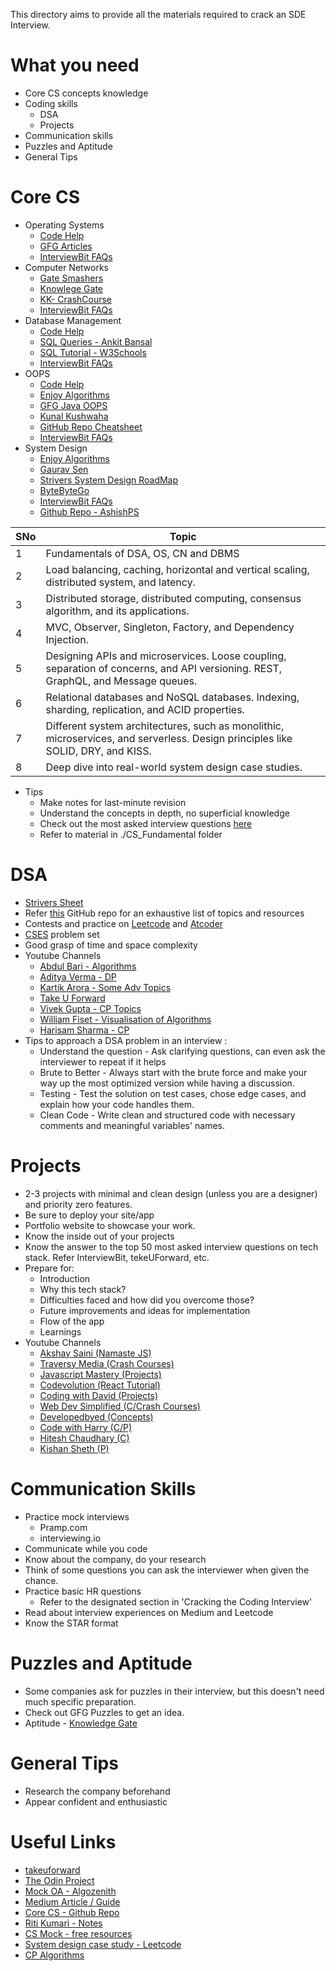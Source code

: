 This directory aims to provide all the materials required to crack an SDE Interview. 

# What you need
- Core CS concepts knowledge
- Coding skills
    - DSA
    - Projects
- Communication skills
- Puzzles and Aptitude
- General Tips

# Core CS
- Operating Systems
    - [Code Help](https://www.youtube.com/playlist?list=PLDzeHZWIZsTr3nwuTegHLa2qlI81QweYG)
    - [GFG Articles](https://www.geeksforgeeks.org/operating-systems/)
    - [InterviewBit FAQs](https://www.interviewbit.com/operating-system-interview-questions/)
- Computer Networks
   - [Gate Smashers](https://www.youtube.com/playlist?list=PLxCzCOWd7aiGFBD2-2joCpWOLUrDLvVV_)
   - [Knowlege Gate](https://www.youtube.com/playlist?list=PLmXKhU9FNesSjFbXSZGF8JF_4LVwwofCd)
   - [KK- CrashCourse](https://www.youtube.com/watch?v=IPvYjXCsTg8)
   - [InterviewBit FAQs](https://www.interviewbit.com/networking-interview-questions/)
- Database Management
  - [Code Help](https://www.youtube.com/playlist?list=PLDzeHZWIZsTpukecmA2p5rhHM14bl2dHU)
  - [SQL Queries - Ankit Bansal](https://www.youtube.com/@ankitbansal6/playlists)
  - [SQL Tutorial - W3Schools](https://www.w3schools.com/sql/default.asp)
  - [InterviewBit FAQs](https://www.interviewbit.com/dbms-interview-questions/)
- OOPS
  - [Code Help](https://www.youtube.com/playlist?list=PLDzeHZWIZsTqouGFa8IyE8K-5hbtAppCC)
  - [Enjoy Algorithms](https://www.enjoyalgorithms.com/oops-course/)
  - [GFG Java OOPS](https://www.geeksforgeeks.org/object-oriented-programming-oops-concept-in-java/)
  - [Kunal Kushwaha](https://www.youtube.com/playlist?list=PL9gnSGHSqcno1G3XjUbwzXHL8_EttOuKk)
  - [GitHub Repo Cheatsheet](https://github.com/vineethm1627/OOP)
  - [InterviewBit FAQs](https://www.interviewbit.com/oops-interview-questions/)
- System Design
  - [Enjoy Algorithms](https://www.enjoyalgorithms.com/system-design-courses/)    
  - [Gaurav Sen](https://www.youtube.com/playlist?list=PLMCXHnjXnTnvo6alSjVkgxV-VH6EPyvoX)
  - [Strivers System Design RoadMap](https://takeuforward.org/system-design/complete-system-design-roadmap-with-videos-for-sdes/)
  - [ByteByteGo](https://www.youtube.com/@ByteByteGo/playlists)
  - [InterviewBit FAQs](https://www.interviewbit.com/system-design-interview-questions/)
  - [Github Repo - AshishPS](https://github.com/ashishps1/awesome-system-design-resources)

SNo | Topic |
------|-------|
1 | Fundamentals of DSA, OS, CN and DBMS | 
2 | Load balancing, caching, horizontal and vertical scaling, distributed system, and latency. | 
3 | Distributed storage, distributed computing, consensus algorithm, and its applications. | 
4 | MVC, Observer, Singleton, Factory, and Dependency Injection.| 
5 | Designing APIs and microservices. Loose coupling, separation of concerns, and API versioning. REST, GraphQL, and Message queues.
6 | Relational databases and NoSQL databases. Indexing, sharding, replication, and ACID properties. |
7 | Different system architectures, such as monolithic, microservices, and serverless. Design principles like SOLID, DRY, and KISS. |
8 | Deep dive into real-world system design case studies. | 

- Tips
  - Make notes for last-minute revision
  - Understand the concepts in depth, no superficial knowledge
  - Check out the most asked interview questions [here](https://takeuforward.org/interviews/must-do-questions-for-dbms-cn-os-interviews-sde-core-sheet/)
  - Refer to material in ./CS_Fundamental folder

# DSA
- [Strivers Sheet](https://takeuforward.org/interviews/strivers-sde-sheet-top-coding-interview-problems/)
- Refer [this](https://github.com/Atigit15/Data-Structures-and-Algorithms) GitHub repo for an exhaustive list of topics and resources
- Contests and practice on [Leetcode](https://leetcode.com/) and [Atcoder](https://atcoder.jp/)
- [CSES](https://cses.fi/problemset/) problem set
- Good grasp of time and space complexity
- Youtube Channels
    - [Abdul Bari - Algorithms](https://www.youtube.com/@abdul_bari)
    - [Aditya Verma - DP](https://www.youtube.com/@TheAdityaVerma)
    - [Kartik Arora - Some Adv Topics](https://www.youtube.com/@AlgosWithKartik/playlists)
    - [Take U Forward](https://www.youtube.com/@takeUforward)
    - [Vivek Gupta - CP Topics](https://www.youtube.com/@vivekgupta3484)
    - [William Fiset - Visualisation of Algorithms](https://www.youtube.com/@WilliamFiset-videos/playlists)
    - [Harisam Sharma - CP](https://www.youtube.com/@Harisamsharma)
- Tips to approach a DSA problem in an interview :
  - Understand the question - Ask clarifying questions, can even ask the interviewer to repeat if it helps
  - Brute to Better - Always start with the brute force and make your way up the most optimized version while having a discussion.
  - Testing - Test the solution on test cases, chose edge cases, and explain how your code handles them.
  - Clean Code - Write clean and structured code with necessary comments and meaningful variables' names.
  
# Projects
- 2-3 projects with minimal and clean design (unless you are a designer) and priority zero features.
- Be sure to deploy your site/app
- Portfolio website to showcase your work.
- Know the inside out of your projects
- Know the answer to the top 50 most asked interview questions on tech stack. Refer InterviewBit, tekeUForward, etc.
- Prepare for:
    - Introduction
    - Why this tech stack?
    - Difficulties faced and how did you overcome those?
    - Future improvements and ideas for implementation
    - Flow of the app
    - Learnings
- Youtube Channels
    - [Akshay Saini (Namaste JS)](https://www.youtube.com/@akshaymarch7)
    - [Traversy Media (Crash Courses)](https://www.youtube.com/@TraversyMedia)
    - [Javascript Mastery (Projects)](https://www.youtube.com/@javascriptmastery)
    - [Codevolution (React Tutorial)](https://www.youtube.com/@Codevolution)
    - [Coding with David (Projects)](https://www.youtube.com/@CodingWithDawid)
    - [Web Dev Simplified (C/Crash Courses)](https://www.youtube.com/@WebDevSimplified)
    - [Developedbyed (Concepts)](https://www.youtube.com/@developedbyed)
    - [Code with Harry (C/P)](https://www.youtube.com/@CodeWithHarry)
    - [Hitesh Chaudhary (C)](https://www.youtube.com/@HiteshChoudharydotcom)
    - [Kishan Sheth (P)](https://www.youtube.com/@KishanSheth21)

# Communication Skills
- Practice mock interviews
    - Pramp.com
    - interviewing.io
- Communicate while you code
- Know about the company, do your research
- Think of some questions you can ask the interviewer when given the chance.
- Practice basic HR questions
    - Refer to the designated section in 'Cracking the Coding Interview'
- Read about interview experiences on Medium and Leetcode
- Know the STAR format

# Puzzles and Aptitude
- Some companies ask for puzzles in their interview, but this doesn't need much specific preparation.
- Check out GFG Puzzles to get an idea.
- Aptitude - [Knowledge Gate](https://www.youtube.com/playlist?list=PLMufDeLh5x2CuBcH_y1hmvmwIBgtGxVdv)

# General Tips
- Research the company beforehand
- Appear confident and enthusiastic

# Useful Links 
- [takeuforward](https://takeuforward.org/)
- [The Odin Project](https://www.theodinproject.com/)
- [Mock OA - Algozenith](https://www.practice.algozenith.com/dashboard)
- [Medium Article / Guide](https://medium.com/@devgrowth/the-ultimate-guide-to-software-development-job-interview-prep-146028b773af)
- [Core CS - Github Repo](https://github.com/notescs/notes)
- [Riti Kumari - Notes](https://github.com/riti2409/Resources-for-preparation-Of-Placements)
- [CS Mock - free resources](https://csmock.com/free-resources)
- [System design case study - Leetcode](https://leetcode.com/discuss/interview-question/3653934/complete-system-design-case-studies-bookmark-it)
- [CP Algorithms](https://cp-algorithms.com/)

